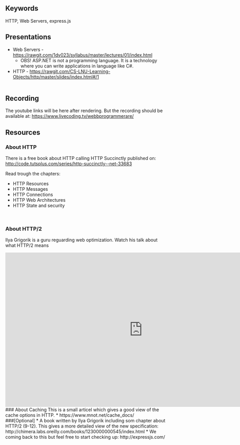 ## Keywords
HTTP, Web Servers, express.js

## Presentations
* Web Servers - https://rawgit.com/1dv023/syllabus/master/lectures/01/index.html
  * OBS! ASP.NET is not a programming language. It is a technology where you can write applications in language like C#.
* HTTP - https://rawgit.com/CS-LNU-Learning-Objects/http/master/slides/index.html#/1
<br /><br />

## Recording
The youtube links will be here after rendering.
But the recording should be available at: https://www.livecoding.tv/webbprogrammerare/

## Resources
### About HTTP

There is a free book about HTTP calling HTTP Succinctly published on:
http://code.tutsplus.com/series/http-succinctly--net-33683

Read trough the chapters:
* HTTP Resources
* HTTP Messages
* HTTP Connections
* HTTP Web Architectures
* HTTP State and security
<br />

### About HTTP/2
Ilya Grigorik is a guru reguarding web optimization. Watch his talk about what HTTP/2 means<br />
<iframe width="854" height="480" src="https://www.youtube.com/embed/yURLTwZ3ehk" frameborder="0" allowfullscreen></iframe>

<br />
### About Caching
This is a small articel which gives a good view of the cache options in HTTP.
* https://www.mnot.net/cache_docs/

<br />
###[Optional]
* A book written by Ilya Grigorik including som chapter about HTTP/2 (9-12). This gives a more detailed view of the new specification: http://chimera.labs.oreilly.com/books/1230000000545/index.html
* We coming back to this but feel free to start checking up: http://expressjs.com/
